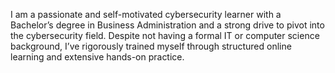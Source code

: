I am a passionate and self-motivated cybersecurity learner with a Bachelor’s degree in Business Administration and a strong drive to pivot into the cybersecurity field. Despite not having a formal IT or computer science background, I’ve rigorously trained myself through structured online learning and extensive hands-on practice.
